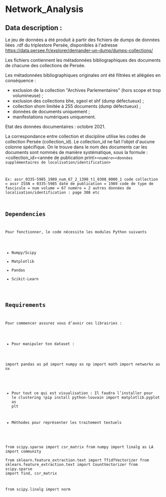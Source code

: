 # Network_Analysis

##  Data description : 


Le jeu de données a été produit à partir des fichiers de dumps de données liées .rdf du triplestore Persée, disponibles à l'adresse https://data.persee.fr/explorer/demander-un-dump/dumps-collections/


Les fichiers contiennent les métadonnées bibliographiques des documents de chacune des collections de Persée.


Les métadonnées bibliographiques originales ont été filtrées et allégées en conséquence :
- exclusion de la collection "Archives Parlementaires" (hors scope et trop volumineuse) ;
- exclusion des collections bhe, sgeol et shf (dump défectueux) ;
- collection shom limitée à 255 documents (dump défectueux) ;
- données de documents uniquement ;
- manifestations numériques uniquement.


Etat des données documentaires : octobre 2021.


La correspondance entre collection et discipline utilise les codes de collection Persée (collection_id).
Le collection_id ne fait l'objet d'aucune colonne spécifique.
On le trouve dans le nom des documents car les documents sont nommés de manière systématique, sous la formule :
<collection_id>_<ISSN>_<année de publication print>_<code de type de fascicule>_<volume>_<numéro>_<données supplémentaires de localisation/identification>


Ex: assr_0335-5985_1989_num_67_2_1390_t1_0308_0000_1
code collection = assr
ISSN = 0335-5985
date de publication = 1989
code de type de fascicule = num
volume = 67
numéro = 2
autres données de localisation/identification : page 308 etc




## Dependencies
Pour fonctionner, le code nécessite les modules Python suivants


* Numpy/Scipy
* Matplotlib
* Pandas
* Scikit-Learn 


## Requirements


Pour commencer assurez vous d’avoir ces librairies : 


* Pour manipuler ton dataset : 


import pandas as pd
import numpy as np
import math
import networkx as nx




* Pour tout ce qui est visualisation : 
Il faudra l’installer pour le clustering 
!pip install python-louvain
import matplotlib.pyplot as plt


* Méthodes pour représenter les traitement textuels


from scipy.sparse import csr_matrix
from numpy import linalg as LA
import community  
from sklearn.feature_extraction.text import TfidfVectorizer
from sklearn.feature_extraction.text import CountVectorizer
from scipy.sparse import find, csr_matrix


from scipy.linalg import norm
